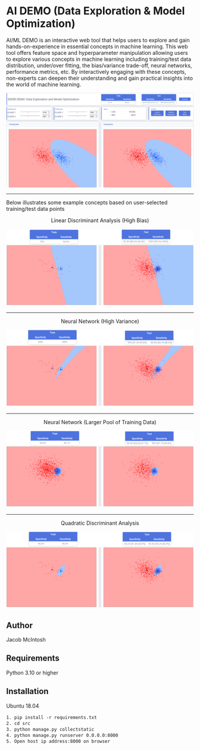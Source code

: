 # AI DEMO (Data Exploration & Model Optimization)


AI/ML DEMO is an interactive web tool that helps users to explore and gain hands-on-experience in essential concepts in machine learning. This web tool offers feature space and hyperparameter manipulation allowing users to explore various concepts in machine learning including training/test data distribution, under/over fitting, the bias/variance trade-off, neural networks, performance metrics, etc. By interactively engaging with these concepts, non-experts can deepen their understanding and gain practical insights into the world of machine learning.

![Overview](./Figues/Overview.png)

----
Below illustrates some example concepts based on user-selected training/test data points


<p align="center">
Linear Discriminant Analysis (High Bias)

![LDA](./Figues/LDA_all.png)

---


<p align="center">
Neural Network (High Variance)

![DNN](./Figues/MLP_all.png)


---
<p align="center">
Neural Network (Larger Pool of Training Data)

![DNN](./Figues/MLP2_all.png)

---
<p align="center">
Quadratic Discriminant Analysis 

![QDA](./Figues/QDA_all.png)

## Author
Jacob McIntosh

## Requirements
Python 3.10 or higher

## Installation
Ubuntu 18.04
```
1. pip install -r requirements.txt
2. cd src
3. python manage.py collectstatic
4. python manage.py runserver 0.0.0.0:8000
5. Open host ip address:8000 on browser

```